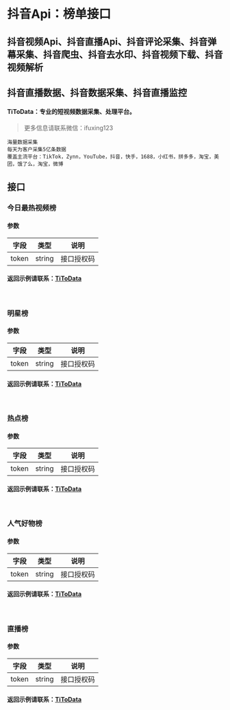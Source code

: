 # 抖音Api：榜单接口

## 抖音视频Api、抖音直播Api、抖音评论采集、抖音弹幕采集、抖音爬虫、抖音去水印、抖音视频下载、抖音视频解析
## 抖音直播数据、抖音数据采集、抖音直播监控

#### TiToData：专业的短视频数据采集、处理平台。
> 更多信息请联系微信：ifuxing123
```
海量数据采集
每天为客户采集5亿条数据
覆盖主流平台：TikTok，Zynn，YouTube，抖音，快手，1688，小红书，拼多多，淘宝，美团，饿了么，淘宝，微博

```


<a name="glOjx"></a>
## 接口
<a name="QhSRy"></a>

### 今日最热视频榜
<a name="hYiIb"></a>

#### 参数
| 字段 | 类型 | 说明 |
| --- | --- | --- |
| token | string | 接口授权码 |


<a name="zOzBk"></a>
#### 返回示例请联系：[TiToData](https://www.titodata.com/about)
<br />

<a name="ZbxPg"></a>

### 明星榜
<a name="o5ynL"></a>

#### 参数

| 字段 | 类型 | 说明 |
| --- | --- | --- |
| token | string | 接口授权码 |

<a name="9sW9M"></a>
#### 返回示例请联系：[TiToData](https://www.titodata.com/about)
<br />

<a name="Jwyk3"></a>

### 热点榜
<a name="TRnGi"></a>

#### 参数
| 字段 | 类型 | 说明 |
| --- | --- | --- |
| token | string | 接口授权码 |


<a name="uzF8D"></a>
#### 返回示例请联系：[TiToData](https://www.titodata.com/about)
<br />
<a name="KM6K1"></a>

### 人气好物榜
<a name="10MuR"></a>

#### 参数
| 字段 | 类型 | 说明 |
| --- | --- | --- |
| token | string | 接口授权码 |


<a name="uOGHp"></a>
#### 返回示例请联系：[TiToData](https://www.titodata.com/about)
<br />
<a name="tIzqZ"></a>

### 直播榜
<a name="Xl49I"></a>

#### 参数
| 字段 | 类型 | 说明 |
| --- | --- | --- |
| token | string | 接口授权码 |


<a name="yg29p"></a>
#### 返回示例请联系：[TiToData](https://www.titodata.com/about)
<br />
<a name="0N783"></a>